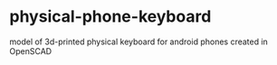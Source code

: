 # physical-phone-keyboard
model of 3d-printed physical keyboard for android phones created in OpenSCAD
